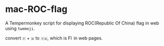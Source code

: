 # mac-ROC-flag

A Tempermonkey script for displaying ROC(Republic Of China) flag in web using `twemoji`.

convert `🇹` + `🇼` to `🇹🇼`, which is <img src="https://cdn.jsdelivr.net/gh/twitter/twemoji@latest/assets/72x72/1f1f9-1f1fc.png" width="14" height="14" alt="Flag"> in web pages.
